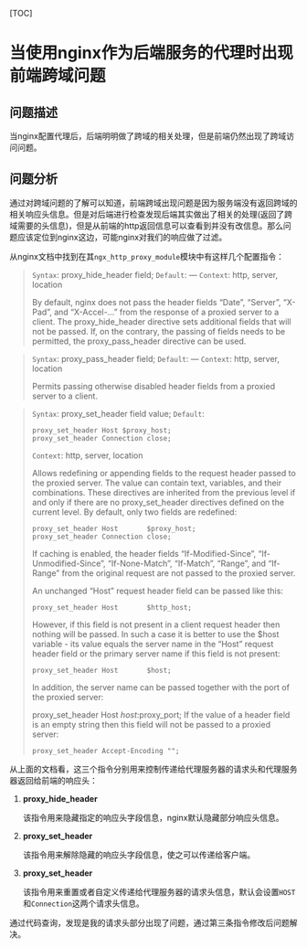 [TOC]



# 当使用nginx作为后端服务的代理时出现前端跨域问题

## 问题描述

当nginx配置代理后，后端明明做了跨域的相关处理，但是前端仍然出现了跨域访问问题。

## 问题分析

通过对跨域问题的了解可以知道，前端跨域出现问题是因为服务端没有返回跨域的相关响应头信息。但是对后端进行检查发现后端其实做出了相关的处理(返回了跨域需要的头信息)，但是从前端的http返回信息可以查看到并没有改信息。那么问题应该定位到nginx这边，可能nginx对我们的响应做了过滤。

从nginx文档中找到在其`ngx_http_proxy_module`模块中有这样几个配置指令：

> `Syntax`:	proxy_hide_header field;
> `Default`:	—
> `Context`:	http, server, location
>
> By default, nginx does not pass the header fields “Date”, “Server”, “X-Pad”, and “X-Accel-...” from the response of a proxied server to a client. The proxy_hide_header directive sets additional fields that will not be passed. If, on the contrary, the passing of fields needs to be permitted, the proxy_pass_header directive can be used.



> `Syntax`:	proxy_pass_header field;
> `Default`:	—
> `Context`:	http, server, location
>
> Permits passing otherwise disabled header fields from a proxied server to a client.



> `Syntax`:	proxy_set_header field value;
> `Default`:	
>
> ```
> proxy_set_header Host $proxy_host;
> proxy_set_header Connection close;
> ```
>
> `Context`:	http, server, location
>
> Allows redefining or appending fields to the request header passed to the proxied server. The value can contain text, variables, and their combinations. These directives are inherited from the previous level if and only if there are no proxy_set_header directives defined on the current level. By default, only two fields are redefined:
>
> ```
> proxy_set_header Host       $proxy_host;
> proxy_set_header Connection close;
> ```
>
> If caching is enabled, the header fields “If-Modified-Since”, “If-Unmodified-Since”, “If-None-Match”, “If-Match”, “Range”, and “If-Range” from the original request are not passed to the proxied server.
>
> An unchanged “Host” request header field can be passed like this:
>
> ```
> proxy_set_header Host       $http_host;
> ```
>
>
> However, if this field is not present in a client request header then nothing will be passed. In such a case it is better to use the $host variable - its value equals the server name in the “Host” request header field or the primary server name if this field is not present:
>
> ```
> proxy_set_header Host       $host;
> ```
>
>
> In addition, the server name can be passed together with the port of the proxied server:
>
> proxy_set_header Host       $host:$proxy_port;
> If the value of a header field is an empty string then this field will not be passed to a proxied server:
>
> ```
> proxy_set_header Accept-Encoding "";
> ```



从上面的文档看，这三个指令分别用来控制传递给代理服务器的请求头和代理服务器返回给前端的响应头：

1. **proxy_hide_header**

   该指令用来隐藏指定的响应头字段信息，nginx默认隐藏部分响应头信息。

2. **proxy_set_header**

   该指令用来解除隐藏的响应头字段信息，使之可以传递给客户端。

3. **proxy_set_header**

   该指令用来重置或者自定义传递给代理服务器的请求头信息，默认会设置`HOST`和`Connection`这两个请求头信息。



通过代码查询，发现是我的请求头部分出现了问题，通过第三条指令修改后问题解决。